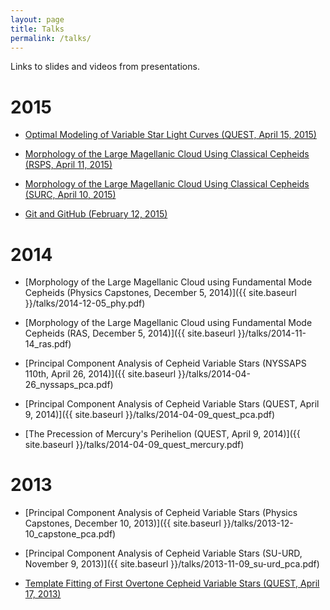 ```yaml
---
layout: page
title: Talks
permalink: /talks/
---
```


Links to slides and videos from presentations.


# 2015

- [Optimal Modeling of Variable Star Light Curves (QUEST, April 15, 2015)](
    http://cs.oswego.edu/~dwysocki/presentations/2015-04-15_quest_lightcurve.pdf)

- [Morphology of the Large Magellanic Cloud Using Classical Cepheids (RSPS, April 11, 2015)](
    http://cs.oswego.edu/~dwysocki/presentations/2015-04-11_rsps_lmc-morphology.pdf)

- [Morphology of the Large Magellanic Cloud Using Classical Cepheids (SURC, April 10, 2015)](
    http://cs.oswego.edu/~dwysocki/presentations/2015-04-10_surc_lmc-morphology.pdf)

- [Git and GitHub (February 12, 2015)](
    https://www.youtube.com/watch?v=irZF1VYDHJA)


# 2014

- [Morphology of the Large Magellanic Cloud using Fundamental Mode Cepheids (Physics Capstones, December 5, 2014)]({{ site.baseurl }}/talks/2014-12-05_phy.pdf)

- [Morphology of the Large Magellanic Cloud using Fundamental Mode Cepheids (RAS, December 5, 2014)]({{ site.baseurl }}/talks/2014-11-14_ras.pdf)

- [Principal Component Analysis of Cepheid Variable Stars (NYSSAPS 110th, April 26, 2014)]({{ site.baseurl }}/talks/2014-04-26_nyssaps_pca.pdf)

- [Principal Component Analysis of Cepheid Variable Stars (QUEST, April 9, 2014)]({{ site.baseurl }}/talks/2014-04-09_quest_pca.pdf)

- [The Precession of Mercury's Perihelion (QUEST, April 9, 2014)]({{ site.baseurl }}/talks/2014-04-09_quest_mercury.pdf)


# 2013

- [Principal Component Analysis of Cepheid Variable Stars (Physics Capstones, December 10, 2013)]({{ site.baseurl }}/talks/2013-12-10_capstone_pca.pdf)

- [Principal Component Analysis of Cepheid Variable Stars (SU-URD, November 9, 2013)]({{ site.baseurl }}/talks/2013-11-09_su-urd_pca.pdf)

- [Template Fitting of First Overtone Cepheid Variable Stars (QUEST, April 17, 2013)](http://goo.gl/igfEf6)
